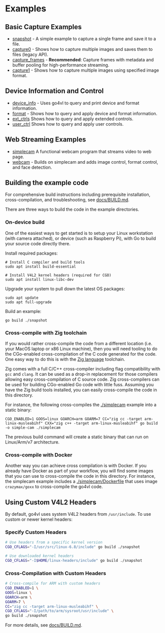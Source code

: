 # Examples

## Basic Capture Examples

* [snapshot](./snapshot/) - A simple example to capture a single frame and save it to a file.
* [capture0](./capture0) - Shows how to capture multiple images and saves them to files (legacy API).
* [capture_frames](./capture_frames) - **Recommended**: Capture frames with metadata and buffer pooling for high-performance streaming.
* [capture1](./capture1) - Shows how to capture multiple images using specified image format.

## Device Information and Control

* [device_info](./device_info) - Uses go4vl to query and print device and format information.
* [format](./format) - Shows how to query and apply device and format information.
* [ext_ctrls](./ext_ctrls/) Shows how to query and apply extended controls.
* [user_ctrl](./user_ctrl/) Shows how to query and apply user controls.

## Web Streaming Examples

* [simplecam](./simplecam/) A functional webcam program that streams video to web page.
* [webcam](./webcam) - Builds on simplecam and adds image control, format control, and face detection.

## Building the example code

For comprehensive build instructions including prerequisite installation, cross-compilation, and troubleshooting, see [docs/BUILD.md](../docs/BUILD.md).

There are three ways to build the code in the example directories.

### On-device build
One of the easiest ways to get started is to setup your Linux workstation (with camera attached), or device (such as Raspberry Pi), with Go to build your source code directly there.

Install required packages:
```shell
# Install C compiler and build tools
sudo apt install build-essential

# Install V4L2 kernel headers (required for CGO)
sudo apt install linux-libc-dev
```

Upgrade your system to pull down the latest OS packages:
```
sudo apt update
sudo apt full-upgrade
```

Build an example:
```shell
go build ./snapshot
```

### Cross-compile with Zig toolchain
If you would rather cross-compile the code from a different location (i.e. your MacOS laptop or x86 Linux machine), then
you will need tooling to do the CGo-enabled cross-compilation of the C code generated for the code.  One easy way to do this is with the [Zig language](https://ziglang.org/) toolchain.

Zig comes with a full C/C++ cross-compiler including flag compatibility with `gcc` and `clang`. It can be used as a drop-in replacement for those compilers allowing easy cross-compilation of C source code. Zig cross-compilers can be used for building CGo-enabled Go code with little fuss. Assuming you have the Zig build tools installed, you can easily cross-compile the code in this directory.

For instance, the following cross-compiles the [./simplecam](./simplecam/) example into a static binary:

```
CGO_ENABLED=1 GOOS=linux GOARCH=arm GOARM=7 CC="zig cc -target arm-linux-musleabihf" CXX="zig c++ -target arm-linux-musleabihf" go build -o simple-cam ./simplecam
```

The previous build command will create a static binary that can run on Linux/Arm/v7 architecture.

### Cross-compile with Docker
Another way you can achieve cross compilation is with Docker. If you already have Docker as part of your workflow, you will find some images that you can use to cross-compile the code in this directory. For instance, the simplecam example includes a [./simplecam/Dockerfile](./simplecam/Dockerfile) that uses image `crazymax/goxx` to cross-compile the go4vl code.

## Using Custom V4L2 Headers

By default, go4vl uses system V4L2 headers from `/usr/include`. To use custom or newer kernel headers:

### Specify Custom Headers

```bash
# Use headers from a specific kernel version
CGO_CFLAGS="-I/usr/src/linux-6.8/include" go build ./snapshot

# Use downloaded kernel headers
CGO_CFLAGS="-I$HOME/linux-headers/include" go build ./snapshot
```

### Cross-Compilation with Custom Headers

```bash
# Cross-compile for ARM with custom headers
CGO_ENABLED=1 \
GOOS=linux \
GOARCH=arm \
GOARM=7 \
CC="zig cc -target arm-linux-musleabihf" \
CGO_CFLAGS="-I/path/to/arm/sysroot/usr/include" \
go build ./snapshot
```

For more details, see [docs/BUILD.md](../docs/BUILD.md).